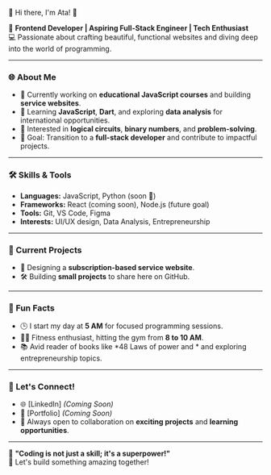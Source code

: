 👋 Hi there, I'm Ata! 🚀

🌟 **Frontend Developer | Aspiring Full-Stack Engineer | Tech Enthusiast**  
💻 Passionate about crafting beautiful, functional websites and diving deep into the world of programming.

---

### 🌐 About Me

- 🔭 Currently working on **educational JavaScript courses** and building **service websites**.
- 🌱 Learning **JavaScript**, **Dart**, and exploring **data analysis** for international opportunities.
- 🧠 Interested in **logical circuits**, **binary numbers**, and **problem-solving**.
- 🎯 Goal: Transition to a **full-stack developer** and contribute to impactful projects.

---

### 🛠️ Skills & Tools

- **Languages:** JavaScript, Python (soon 🐍)  
- **Frameworks:** React (coming soon), Node.js (future goal)  
- **Tools:** Git, VS Code, Figma  
- **Interests:** UI/UX design, Data Analysis, Entrepreneurship

---

### 📌 Current Projects

- 📖 Designing a **subscription-based service website**.  
- 🛠 Building **small projects** to share here on GitHub.

---

### 🌟 Fun Facts

- 🕒 I start my day at **5 AM** for focused programming sessions.  
- 🏋️‍♂️ Fitness enthusiast, hitting the gym from **8 to 10 AM**.  
- 📚 Avid reader of books like *48 Laws of power and * and exploring entrepreneurship topics.  

---

### 🤝 Let's Connect!

- 🌐 [LinkedIn] *(Coming Soon)* 
- 💼 [Portfolio]  *(Coming Soon)*  
- 📝 Always open to collaboration on **exciting projects** and **learning opportunities**.

---

🎉 **"Coding is not just a skill; it's a superpower!"**  
🚀 Let's build something amazing together!  


